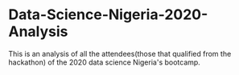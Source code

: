 # Data-Science-Nigeria-2020-Analysis
This is an analysis of all the attendees(those that qualified from the hackathon) of the 2020 data science Nigeria's bootcamp. 
